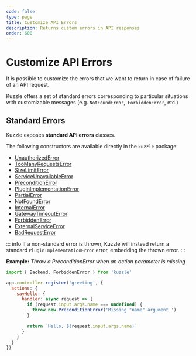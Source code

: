 ```yaml
---
code: false
type: page
title: Customize API Errors
description: Returns custom errors in API responses
order: 600
---
```


# Customize API Errors

It is possible to customize the errors that we want to return in case of failure of an API request.

Kuzzle offers a set of standard errors corresponding to particular situations with customizable messages (e.g. `NotFoundError`,` ForbiddenError`, etc.)

## Standard Errors

Kuzzle exposes **standard API errors** classes.

The following constructors are available directly in the `kuzzle` package:
  - [UnauthorizedError](/core/2/some-link#some-anchor)
  - [TooManyRequestsError](/core/2/some-link#some-anchor)
  - [SizeLimitError](/core/2/some-link#some-anchor)
  - [ServiceUnavailableError](/core/2/some-link#some-anchor)
  - [PreconditionError](/core/2/some-link#some-anchor)
  - [PluginImplementationError](/core/2/some-link#some-anchor)
  - [PartialError](/core/2/some-link#some-anchor)
  - [NotFoundError](/core/2/some-link#some-anchor)
  - [InternalError](/core/2/some-link#some-anchor)
  - [GatewayTimeoutError](/core/2/some-link#some-anchor)
  - [ForbiddenError](/core/2/some-link#some-anchor)
  - [ExternalServiceError](/core/2/some-link#some-anchor)
  - [BadRequestError](/core/2/some-link#some-anchor)

::: info
If a non-standard error is thrown, Kuzzle will instead return a standard `PluginImplementationError` error, embedding the thrown error.
:::

**Example:** _Throw a PreconditionError when an action parameter is missing_
```js
import { Backend, ForbiddenError } from 'kuzzle'

app.controller.register('greeting', {
  actions: {
    sayHello: {
      handler: async request => {
        if (request.input.args.name === undefined) {
          throw new PreconditionError('Missing "name" argument.')
        }

        return `Hello, ${request.input.args.name}`
      }
    }
  }
})
```

<!-- 
## Use preconfigured errors

@todo
-->
